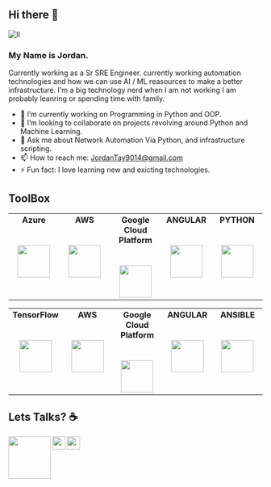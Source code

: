 ## Hi there 👋
![ll](https://media.giphy.com/media/dIOrXPiZJtmyA/source.gif)
### My Name is Jordan.

Currently working as a Sr SRE Engineer. currently working automation technologies and how we can use AI / ML reasources to make a better infrastructure. I'm a big technology nerd when I am not working I am probably leanring or spending time with family.

- 🔭 I’m currently working on Programming in Python and OOP.
- 👯 I’m looking to collaborate on projects revolving around Python and Machine Learning.
- 💬 Ask me about Network Automation Via Python, and infrastructure scripting.
- 📫 How to reach me: JordanTay9014@gmail.com
- ⚡ Fun fact: I love learning new and exicting technologies.

## ToolBox

<table>
  <tbody>
    <tr valign="top">
      <td width="20%" align="center">
        <span><strong>Azure</strong></span><br><br><br>
        <img height="64px" src="https://cdn.svgporn.com/logos/azure.svg">
      </td>
      <td width="20%" align="center">
        <span><strong>AWS</strong></span><br><br><br>
        <img height="64px" src="https://cdn.svgporn.com/logos/aws.svg">
      </td>
      <td width="20%" align="center">
        <span><strong>Google Cloud Platform</strong></span><br><br><br>
        <img height="64px" src="https://cdn.svgporn.com/logos/google-cloud-platform.svg">
      </td>
      <td width="20%" align="center">
        <span><strong>ANGULAR</strong></span><br><br><br>
        <img height="64px" src="https://cdn.svgporn.com/logos/angular-icon.svg">
      </td>
      <td width="20%" align="center">
        <span><strong>PYTHON</strong></span><br><br><br>
        <img height="64px" src="https://cdn.svgporn.com/logos/python.svg">
      </td>
      </tbody>
</table>
<table>
  <tbody>
    <tr valign="top">
      <td width="20%" align="center">
        <span><strong>TensorFlow</strong></span><br><br><br>
        <img height="64px" src="https://cdn.svgporn.com/logos/tensorflow.svg">
      </td>
      <td width="20%" align="center">
        <span><strong>AWS</strong></span><br><br><br>
        <img height="64px" src="https://cdn.svgporn.com/logos/aws.svg">
      </td>
      <td width="20%" align="center">
        <span><strong>Google Cloud Platform</strong></span><br><br><br>
        <img height="64px" src="https://cdn.svgporn.com/logos/google-cloud-platform.svg">
      </td>
      <td width="20%" align="center">
        <span><strong>ANGULAR</strong></span><br><br><br>
        <img height="64px" src="https://cdn.svgporn.com/logos/angular-icon.svg">
      </td>
      <td width="20%" align="center">
        <span><strong>ANSIBLE</strong></span><br><br><br>
        <img height="64px" src="https://cdn.svgporn.com/logos/ansible.svg">
      </td>
      </tbody>
</table>

## Lets Talks? ☕

  <a href="https://www.linkedin.com/in/jordan-taylor-3555aba6/">
    <img align="left" width="84px" src="https://cdn.svgporn.com/logos/linkedin.svg" />
  </a>
  <a href="https://twitter.com/Just_Jordan_T">
    <img align="left" width="26px" src="https://cdn.svgporn.com/logos/twitter.svg" />
  </a>
  <a href="mailto:Jordantay9014@gmail.com">
    <img align="left" width="26px" src="https://cdn.svgporn.com/logos/google-gmail.svg" />
  </a>

<!--
**JustJordanT/JustJordanT** is a ✨ _special_ ✨ repository because its `README.md` (this file) appears on your GitHub profile.

Here are some ideas to get you started:

- 🔭 I’m currently working on ...
- 🌱 I’m currently learning ...
- 👯 I’m looking to collaborate on ...
- 🤔 I’m looking for help with ...
- 💬 Ask me about ...
- 📫 How to reach me: ...
- 😄 Pronouns: ...
- ⚡ Fun fact: ...

## Get in touch

**Twitter**: [JustJordanT](https://twitter.com/Just_Jordan_T)

**Personal Site**: [JustJordanT.com](JustJordanT.com)

**Linkedin**: [Jordan Taylor](https://www.linkedin.com/in/jordan-taylor-3555aba6/)
-->

